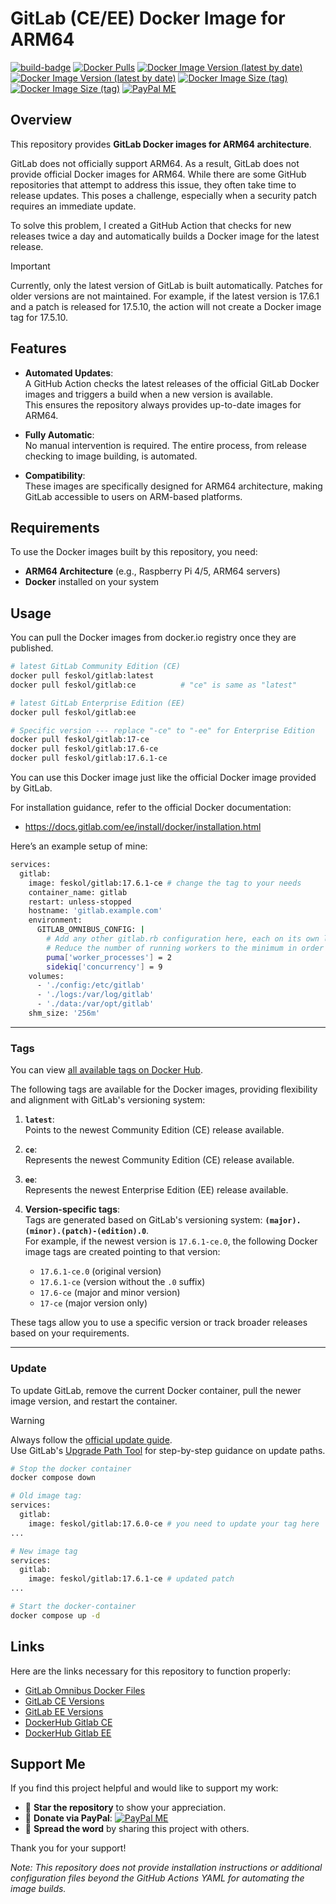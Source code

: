# GitLab (CE/EE) Docker Image for ARM64

[![build-badge][github-actions-badge]][github-actions]
[![Docker Pulls][dockerhub-badge-pulls]][dockerhub]
[![Docker Image Version (latest by date)][dockerhub-badge-latest-version-ce]][dockerhub]
[![Docker Image Version (latest by date)][dockerhub-badge-latest-version-ee]][dockerhub]
[![Docker Image Size (tag)][dockerhub-badge-image-size-ce]][dockerhub]
[![Docker Image Size (tag)][dockerhub-badge-image-size-ee]][dockerhub]
[![PayPal ME](https://img.shields.io/badge/Support-PayPal.Me-00457C?logo=paypal&logoColor=00457C)](https://paypal.me/feskol)

[github-actions]: https://github.com/feskol/gitlab-arm64/actions/workflows/build.yml
[github-actions-badge]: https://github.com/feskol/gitlab-arm64/actions/workflows/build.yml/badge.svg?branch=main
[dockerhub]: https://hub.docker.com/r/feskol/gitlab/tags
[dockerhub-badge-pulls]: https://img.shields.io/docker/pulls/feskol/gitlab?logo=docker
[dockerhub-badge-latest-version-ce]: https://img.shields.io/docker/v/feskol/gitlab/ce?arch=arm64&logo=docker
[dockerhub-badge-latest-version-ee]: https://img.shields.io/docker/v/feskol/gitlab/ee?arch=arm64&logo=docker
[dockerhub-badge-image-size-ce]: https://img.shields.io/docker/image-size/feskol/gitlab/ce?label=gitlab-ce&logo=docker
[dockerhub-badge-image-size-ee]: https://img.shields.io/docker/image-size/feskol/gitlab/ee?label=gitlab-ee&logo=docker


## Overview

This repository provides **GitLab Docker images for ARM64 architecture**.

GitLab does not officially support ARM64.
As a result, GitLab does not provide official Docker images for ARM64. While there are some GitHub repositories that
attempt to address this issue, they often take time to release updates. This poses a challenge, especially when a
security patch requires an immediate update.

To solve this problem, I created a GitHub Action that checks for new releases twice a day and automatically builds a
Docker image for the latest release.

> [!IMPORTANT]  
> Currently, only the latest version of GitLab is built automatically.
> Patches for older versions are not maintained.
> For example, if the latest version is 17.6.1 and a patch is released for 17.5.10, the action will not create a Docker
> image tag for 17.5.10.

## Features

- **Automated Updates**:  
  A GitHub Action checks the latest releases of the official GitLab Docker images and triggers a build when a new version is available.  
  This ensures the repository always provides up-to-date images for ARM64.

- **Fully Automatic**:  
  No manual intervention is required. The entire process, from release checking to image building, is automated.

- **Compatibility**:  
  These images are specifically designed for ARM64 architecture, making GitLab accessible to users on ARM-based platforms.

## Requirements

To use the Docker images built by this repository, you need:
- **ARM64 Architecture** (e.g., Raspberry Pi 4/5, ARM64 servers)
- **Docker** installed on your system

## Usage

You can pull the Docker images from docker.io registry once they are published.  

```bash
# latest GitLab Community Edition (CE)
docker pull feskol/gitlab:latest
docker pull feskol/gitlab:ce          # "ce" is same as "latest"

# latest GitLab Enterprise Edition (EE)
docker pull feskol/gitlab:ee

# Specific version --- replace "-ce" to "-ee" for Enterprise Edition
docker pull feskol/gitlab:17-ce
docker pull feskol/gitlab:17.6-ce
docker pull feskol/gitlab:17.6.1-ce
```

You can use this Docker image just like the official Docker image provided by GitLab.

For installation guidance, refer to the official Docker documentation:

- https://docs.gitlab.com/ee/install/docker/installation.html

Here’s an example setup of mine:

```bash
services:
  gitlab:
    image: feskol/gitlab:17.6.1-ce # change the tag to your needs
    container_name: gitlab
    restart: unless-stopped
    hostname: 'gitlab.example.com'
    environment:
      GITLAB_OMNIBUS_CONFIG: |
        # Add any other gitlab.rb configuration here, each on its own line
        # Reduce the number of running workers to the minimum in order to reduce memory usage
        puma['worker_processes'] = 2
        sidekiq['concurrency'] = 9
    volumes:
      - './config:/etc/gitlab'
      - './logs:/var/log/gitlab'
      - './data:/var/opt/gitlab'
    shm_size: '256m'
```

---

### Tags

You can view [all available tags on Docker Hub](https://hub.docker.com/r/feskol/gitlab/tags).

The following tags are available for the Docker images, providing flexibility and alignment with GitLab's versioning system:

1. **`latest`**:  
   Points to the newest Community Edition (CE) release available.

2. **`ce`**:  
   Represents the newest Community Edition (CE) release available.

3. **`ee`**:  
   Represents the newest Enterprise Edition (EE) release available.

4. **Version-specific tags**:  
   Tags are generated based on GitLab's versioning system: **`(major).(minor).(patch)-(edition).0`**.  
   For example, if the newest version is `17.6.1-ce.0`,
   the following Docker image tags are created pointing to that version:
    - `17.6.1-ce.0` (original version)
    - `17.6.1-ce` (version without the `.0` suffix)
    - `17.6-ce` (major and minor version)
    - `17-ce` (major version only)

These tags allow you to use a specific version or track broader releases based on your requirements.

---

### Update

To update GitLab, remove the current Docker container, pull the newer image version, and restart the container.

> [!WARNING]  
> Always follow the [official update guide](https://docs.gitlab.com/ee/update/).  
> Use GitLab's [Upgrade Path Tool](https://gitlab-com.gitlab.io/support/toolbox/upgrade-path/?distro=docker) for 
> step-by-step guidance on update paths.

```bash
# Stop the docker container
docker compose down
```

```bash
# Old image tag:
services:
  gitlab:
    image: feskol/gitlab:17.6.0-ce # you need to update your tag here
...

# New image tag
services:
  gitlab:
    image: feskol/gitlab:17.6.1-ce # updated patch
...
```

````bash
# Start the docker-container
docker compose up -d
````

## Links

Here are the links necessary for this repository to function properly:
- [GitLab Omnibus Docker Files](https://gitlab.com/gitlab-org/omnibus-gitlab/-/tree/master/docker)
- [GitLab CE Versions](https://packages.gitlab.com/gitlab/gitlab-ce)
- [GitLab EE Versions](https://packages.gitlab.com/gitlab/gitlab-ee)
- [DockerHub Gitlab CE](https://hub.docker.com/r/gitlab/gitlab-ce)
- [DockerHub Gitlab EE](https://hub.docker.com/r/gitlab/gitlab-ee)

## Support Me

If you find this project helpful and would like to support my work:

- 🌟 **Star the repository** to show your appreciation.
- 💸 **Donate via PayPal**: [![PayPal ME](https://img.shields.io/badge/Support-PayPal.Me-00457C?logo=paypal&logoColor=00457C)](https://paypal.me/feskol)
- 💬 **Spread the word** by sharing this project with others.

Thank you for your support!

*Note: This repository does not provide installation instructions or additional configuration files beyond the GitHub Actions YAML for automating the image builds.*